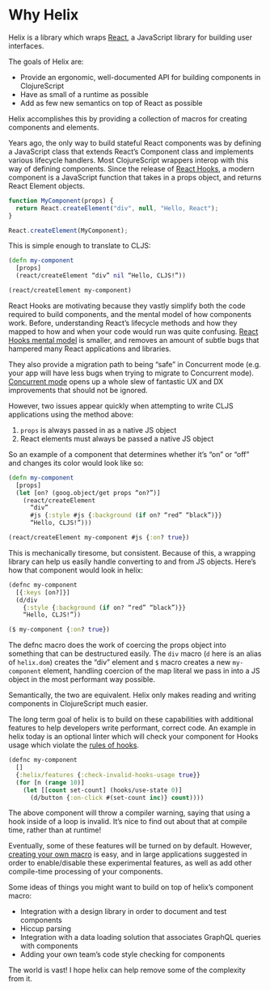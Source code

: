 # Why Helix

Helix is a library which wraps [React](https://reactjs.org/), a JavaScript
library for building user interfaces.

The goals of Helix are:

- Provide an ergonomic, well-documented API for building components in 
ClojureScript
- Have as small of a runtime as possible
- Add as few new semantics on top of React as possible

Helix accomplishes this by providing a collection of macros for creating
components and elements.

Years ago, the only way to build stateful React components was by defining a
JavaScript class that extends React’s Component class and implements various
lifecycle handlers. Most ClojureScript wrappers interop with this way of
defining components. Since the release of [React Hooks](https://reactjs.org/docs/hooks-intro.html),
a modern component is a JavaScript function that takes in a props object, and
returns React Element objects.

```javascript
function MyComponent(props) {
  return React.createElement("div", null, "Hello, React");
}

React.createElement(MyComponent);
```

This is simple enough to translate to CLJS:

```clojure
(defn my-component
  [props]
  (react/createElement “div” nil “Hello, CLJS!”))

(react/createElement my-component)
```


React Hooks are motivating because they vastly simplify both the code required
to build components, and the mental model of how components work. Before,
understanding React’s lifecycle methods and how they mapped to how and when your
code would run was quite confusing. [React Hooks mental model](https://reactjs.org/docs/hooks-faq.html#how-do-lifecycle-methods-correspond-to-hooks) is smaller,
and removes an amount of subtle bugs that hampered many React applications and
libraries.

They also provide a migration path to being “safe” in Concurrent mode (e.g. your
app will have less bugs when trying to migrate to Concurrent mode).
[Concurrent mode](https://reactjs.org/docs/concurrent-mode-intro.html) opens up
a whole slew of fantastic UX and DX improvements that should not be ignored. 

However, two issues appear quickly when attempting to write CLJS applications
using the method above:

1. `props` is always passed in as a native JS object
2. React elements must always be passed a native JS object

So an example of a component that determines whether it’s “on” or “off” and changes its color would look like so:

```clojure
(defn my-component
  [props]
  (let [on? (goog.object/get props “on?”)]
    (react/createElement
      “div”
      #js {:style #js {:background (if on? “red” “black”)}}
      “Hello, CLJS!”)))

(react/createElement my-component #js {:on? true})
```

This is mechanically tiresome, but consistent. Because of this, a wrapping
library can help us easily handle converting to and from JS objects. Here’s how
that component would look in helix:

```clojure
(defnc my-component
  [{:keys [on?]}]
  (d/div
    {:style {:background (if on? “red” “black”)}}
    “Hello, CLJS!”))

($ my-component {:on? true})
```

The defnc macro does the work of coercing the props object into something that
can be destructured easily. The `div` macro (`d` here is an alias of `helix.dom`)
creates the “div” element and `$` macro creates a new `my-component` element,
handling coercion of the map literal we pass in into a JS object in the most
performant way possible.

Semantically, the two are equivalent. Helix only makes reading and writing
components in ClojureScript much easier.

The long term goal of helix is to build on these capabilities with additional
features to help developers write performant, correct code. An example in helix
today is an optional linter which will check your component for Hooks usage
which violate the [rules of hooks](https://reactjs.org/docs/hooks-rules.html).

```clojure
(defnc my-component
  []
  {:helix/features {:check-invalid-hooks-usage true}}
  (for [n (range 10)]
    (let [[count set-count] (hooks/use-state 0)]
      (d/button {:on-click #(set-count inc)} count))))
```

The above component will throw a compiler warning, saying that using a hook
inside of a loop is invalid. It’s nice to find out about that at compile time,
rather than at runtime!

Eventually, some of these features will be turned on by default. However,
[creating your own macro](./pro-tips.md#create-a-custom-macro) is easy, and in
large applications suggested in order to enable/disable these experimental
features, as well as add other compile-time processing of your components.

Some ideas of things you might want to build on top of helix’s component macro:


- Integration with a design library in order to document and test components
- Hiccup parsing
- Integration with a data loading solution that associates GraphQL queries with
components
- Adding your own team’s code style checking for components

The world is vast! I hope helix can help remove some of the complexity from it.
